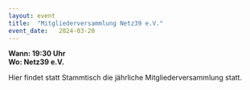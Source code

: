 ```yaml
---
layout: event
title:  "Mitgliederversammlung Netz39 e.V."
event_date:   2024-03-20
---
```


**Wann: 19:30 Uhr**\
**Wo: Netz39 e.V.**

Hier findet statt Stammtisch die jährliche Mitgliederversammlung statt. 

